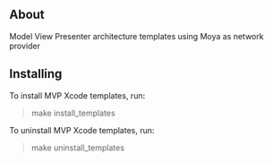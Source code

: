 ## About
Model View Presenter architecture templates using Moya as network provider

## Installing
To install MVP Xcode templates, run:

> make install_templates

To uninstall MVP Xcode templates, run:

> make uninstall_templates
